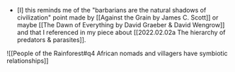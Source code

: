 - [I] this reminds me of the "barbarians are the natural shadows of civilization" point made by [[Against the Grain by James C. Scott]] or maybe [[The Dawn of Everything by David Graeber & David Wengrow]] and that I referenced in my piece about [[2022.02.02a The hierarchy of predators & parasites]]. 

![[People of the Rainforest#q4 African nomads and villagers have symbiotic relationships]]